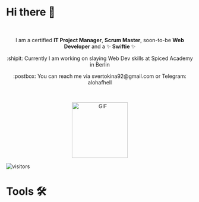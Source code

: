 # Hi there 👋
<br> <p align="center">
I am a certified **IT Project Manager**, **Scrum Master**, soon-to-be **Web Developer** and a :sparkles: **Swiftie** :sparkles: </p> 
<p align="center">  :shipit: Currently I am working on slaying Web Dev skills at Spiced Academy in Berlin
</p> 

<p align="center">  :postbox: You can reach me via svertokina92@gmail.com or Telegram: alohafhell
</p> 
</br>

<p align="center"> <img hight="250" width="150" alt="GIF" src="https://media0.giphy.com/media/v1.Y2lkPTc5MGI3NjExaWo5OHV2dm5rOGVvenNjOGl6NzQzcXZwNjU3dWxtb3d0OWUwbWViMiZlcD12MV9pbnRlcm5hbF9naWZfYnlfaWQmY3Q9Zw/8lgqAbycBjosxjfi9k/giphy.gif"> </p> 

![visitors](https://visitor-badge.glitch.me/badge?page_id=alohafhell&left_color=green&right_color=red)

# Tools 🛠







